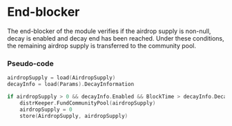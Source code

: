 <!--
order: 4
-->

# End-blocker

The end-blocker of the module verifies if the airdrop supply is non-null, decay is enabled and decay end has been reached.
Under these conditions, the remaining airdrop supply is transferred to the community pool.

### Pseudo-code

```go
airdropSupply = load(AirdropSupply)
decayInfo = load(Params).DecayInformation

if airdropSupply > 0 && decayInfo.Enabled && BlockTime > decayInfo.DecayEnd
    distrKeeper.FundCommunityPool(airdropSupply)
    airdropSupply = 0
    store(AirdropSupply, airdropSupply)
```
